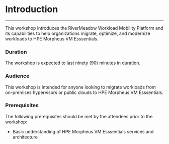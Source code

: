 # Introduction
---
This workshop introduces the RiverMeadow Workload Mobility Platform and its capabilities to help organizations migrate, optimize, and modernize workloads to HPE Morpheus VM Esssentials.

### Duration
The workshop is expected to last ninety (90) minutes in duration.

### Audience

This workshop is intended for anyone looking to migrate workloads from on-premises hypervisors or public clouds to HPE Morpheus VM Esssentials.

### Prerequisites

The following prerequisites should be met by the attendees prior to the workshop:

* Basic understanding of HPE Morpheus VM Esssentials services and architecture